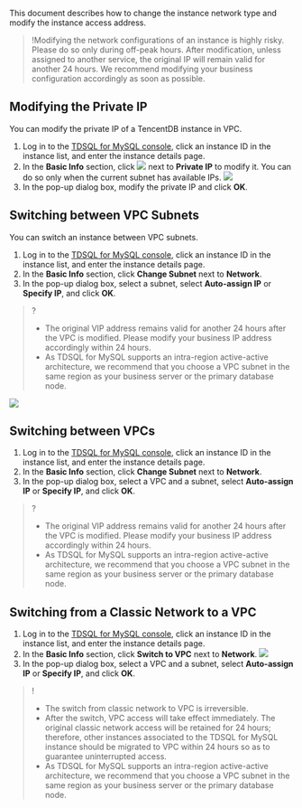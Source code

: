 
This document describes how to change the instance network type and modify the instance access address.

>!Modifying the network configurations of an instance is highly risky. Please do so only during off-peak hours. After modification, unless assigned to another service, the original IP will remain valid for another 24 hours. We recommend modifying your business configuration accordingly as soon as possible.

## Modifying the Private IP
You can modify the private IP of a TencentDB instance in VPC.
1. Log in to the [TDSQL for MySQL console](https://console.cloud.tencent.com/tdsqld), click an instance ID in the instance list, and enter the instance details page.
2. In the **Basic Info** section, click <img src="https://main.qcloudimg.com/raw/071659c8118f8c9b94d4ab90cebbd955.png"  style="margin:0;"> next to **Private IP** to modify it. You can do so only when the current subnet has available IPs.
![](https://main.qcloudimg.com/raw/25931632d09fe7f90719db45bdaad8b5.png)
3. In the pop-up dialog box, modify the private IP and click **OK**.

## Switching between VPC Subnets
You can switch an instance between VPC subnets.
1. Log in to the [TDSQL for MySQL console](https://console.cloud.tencent.com/tdsqld), click an instance ID in the instance list, and enter the instance details page.
2. In the **Basic Info** section, click **Change Subnet** next to **Network**.
3. In the pop-up dialog box, select a subnet, select **Auto-assign IP** or **Specify IP**, and click **OK**.
>?
>- The original VIP address remains valid for another 24 hours after the VPC is modified. Please modify your business IP address accordingly within 24 hours.
>- As TDSQL for MySQL supports an intra-region active-active architecture, we recommend that you choose a VPC subnet in the same region as your business server or the primary database node.
>
![](https://main.qcloudimg.com/raw/c228774130d9932505ae8661d5a7e4fe.png)

## Switching between VPCs
1. Log in to the [TDSQL for MySQL console](https://console.cloud.tencent.com/tdsqld), click an instance ID in the instance list, and enter the instance details page.
2. In the **Basic Info** section, click **Change Subnet** next to **Network**.
3. In the pop-up dialog box, select a VPC and a subnet, select **Auto-assign IP** or **Specify IP**, and click **OK**.
>?
>- The original VIP address remains valid for another 24 hours after the VPC is modified. Please modify your business IP address accordingly within 24 hours.
>- As TDSQL for MySQL supports an intra-region active-active architecture, we recommend that you choose a VPC subnet in the same region as your business server or the primary database node.


## Switching from a Classic Network to a VPC
1. Log in to the [TDSQL for MySQL console](https://console.cloud.tencent.com/tdsqld), click an instance ID in the instance list, and enter the instance details page.
2. In the **Basic Info** section, click **Switch to VPC** next to **Network**.
![](https://main.qcloudimg.com/raw/5d7751c75d3d8109b33f4676e414e42c.png)
3. In the pop-up dialog box, select a VPC and a subnet, select **Auto-assign IP** or **Specify IP**, and click **OK**.
>!
>- The switch from classic network to VPC is irreversible.
>- After the switch, VPC access will take effect immediately. The original classic network access will be retained for 24 hours; therefore, other instances associated to the TDSQL for MySQL instance should be migrated to VPC within 24 hours so as to guarantee uninterrupted access.
>- As TDSQL for MySQL supports an intra-region active-active architecture, we recommend that you choose a VPC subnet in the same region as your business server or the primary database node.
>
